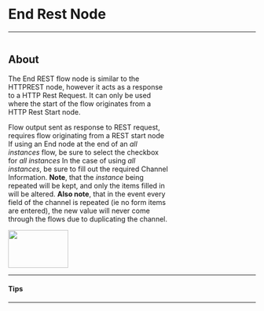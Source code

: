 <!-- End Rest Widget Help Markdown -->
<br>

# End Rest Node

___
<div class="column-container">
<div class="column row-container" style="width:65%">


## About
The End REST flow node is similar to the HTTPREST node, however it acts as a response to a HTTP Rest Request. It can only be used where the start of the flow originates from a HTTP Rest Start node.

Flow output sent as response to REST request, requires flow originating from a REST start node
If using an End node at the end of an *all instances* flow, be sure to select the checkbox for *all instances*
In the case of using *all instances*, be sure to fill out the required Channel Information.
**Note**, that the *instance* being repeated will be kept, and only the items filled in will be altered.
**Also note**, that in the event every field of the channel is repeated (ie no form items are entered), the new value
 will never come through the flows due to duplicating the channel.

</div>

<div class="column row-container">
<img src="/images/help/end_rest/end_rest_main.png" width="122" height="77">
</div>
</div>

___

#### Tips
>

---